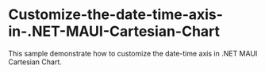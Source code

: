 # Customize-the-date-time-axis-in-.NET-MAUI-Cartesian-Chart
This sample demonstrate how to customize the date-time axis in .NET MAUI Cartesian Chart.
